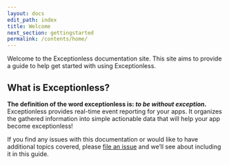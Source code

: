 ```yaml
---
layout: docs
edit_path: index
title: Welcome
next_section: gettingstarted
permalink: /contents/home/
---
```


Welcome to the Exceptionless documentation site. This site aims to provide a guide to help get started with using Exceptionless.

## What is Exceptionless?

**The definition of the word exceptionless is: _to be without exception_.** Exceptionless provides real-time event reporting for your apps. It organizes the gathered information into simple actionable data that will help your app become exceptionless!

If you find any issues with this documentation or would like to have additional topics covered, please [file an issue](https://github.com/codesmithtools/docs.exceptionless.com/issues/new) and we’ll see about including it in this guide.
